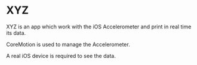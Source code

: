 # XYZ

XYZ is an app which work with the iOS Accelerometer and print in real time its data.

CoreMotion is used to manage the Accelerometer.

A real iOS device is required to see the data.
